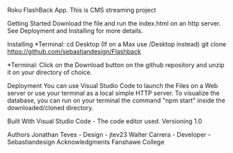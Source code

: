 Roku FlashBack App.
This is CMS streaming project

Getting Started
Download the file and run the index.html on an http server. See Deployment and Installing for more details.

Installing
*Terminal: cd Desktop (If on a Max use /Desktop instead) git clone https://github.com/sebastiandesign/Flashback

*Terminal: Click on the Download button on the github repository and unzip it on your directory of choice.

Deployment
You can use Visual Studio Code to launch the Files on a Web server or use your terminal as a local simple HTTP server. To visualize the database, you can run on your terminal the command "npm start" inside the downloaded/cloned directory.

Built With
Visual Studio Code - The code editor used.
Versioning
1.0

Authors
Jonathan Teves - Design - jtev23
Walter Carrera - Developer - Sebastiandesign
Acknowledgments
Fanshawe College